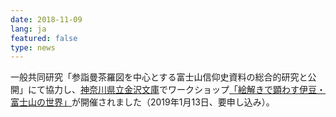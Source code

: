 ```yaml
---
date: 2018-11-09
lang: ja
featured: false
type: news
---
```

一般共同研究「参詣曼茶羅図を中心とする富士山信仰史資料の総合的研究と公開」にて協力し、<a href="https://www.planet.pref.kanagawa.jp/city/kanazawa.htm" target="_blank">神奈川県立金沢文庫</a>でワークショップ<a href="http://www.pref.kanagawa.jp/docs/u6p/evt/e7678060.html" target="_blank">「絵解きで顕わす伊豆・富士山の世界」</a>が開催されました（2019年1月13日、要申し込み）。
